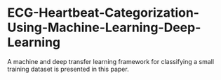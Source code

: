 # ECG-Heartbeat-Categorization-Using-Machine-Learning-Deep-Learning
 A machine and deep transfer learning  framework for classifying a small training dataset is presented in this paper.
